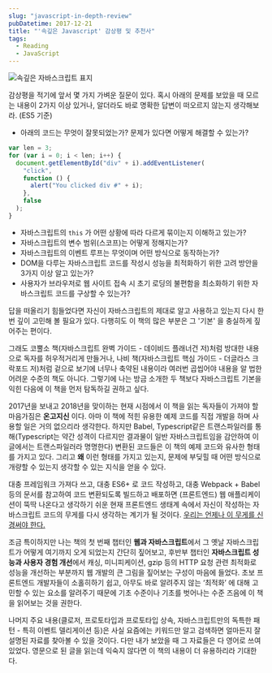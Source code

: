 ```yaml
---
slug: "javascript-in-depth-review"
pubDatetime: 2017-12-21
title: "'속깊은 Javascript' 감상평 및 추천사"
tags:
  - Reading
  - JavaScript
---
```


![속깊은 자바스크립트 표지](https://cl.ly/2c1k0h132v3U/%E1%84%89%E1%85%A9%E1%86%A8%E1%84%80%E1%85%B5%E1%87%81%E1%84%8B%E1%85%B3%E1%86%AB_%E1%84%8C%E1%85%A1%E1%84%87%E1%85%A1%E1%84%89%E1%85%B3%E1%84%8F%E1%85%B3%E1%84%85%E1%85%B5%E1%86%B8%E1%84%90%E1%85%B3_cover.jpg)

감상평을 적기에 앞서 몇 가지 가벼운 질문이 있다. 혹시 아래의 문제를 보았을 때 모르는 내용이 2가지 이상 있거나, 알더라도 바로 명확한 답변이 떠오르지 않는지 생각해보라. (ES5 기준)

- 아래의 코드는 무엇이 잘못되었는가? 문제가 있다면 어떻게 해결할 수 있는가?

```javascript
var len = 3;
for (var i = 0; i < len; i++) {
  document.getElementById("div" + i).addEventListener(
    "click",
    function () {
      alert("You clicked div #" + i);
    },
    false
  );
}
```

- 자바스크립트의 `this` 가 어떤 상황에 따라 다르게 묶이는지 이해하고 있는가?
- 자바스크립트의 변수 범위(스코프)는 어떻게 정해지는가?
- 자바스크립트의 이벤트 루프는 무엇이며 어떤 방식으로 동작하는가?
- DOM을 다루는 자바스크립트 코드를 작성시 성능을 최적화하기 위한 고려 방안을 3가지 이상 알고 있는가?
- 사용자가 브라우저로 웹 사이트 접속 시 초기 로딩의 불편함을 최소화하기 위한 자바스크립트 코드를 구상할 수 있는가?

답을 떠올리기 힘들었다면 자신이 자바스크립트의 제대로 알고 사용하고 있는지 다시 한번 깊이 고민해 볼 필요가 있다. 다행히도 이 책의 많은 부분은 그 '기본' 을 충실하게 짚어주는 편이다.

그래도 코뿔소 책(자바스크립트 완벽 가이드 - 데이비드 플래너건 저)처럼 방대한 내용으로 독자를 허우적거리게 만들거나, 나비 책(자바스크립트 핵심 가이드 - 더글라스 크락포드 저)처럼 겉으로 보기에 너무나 축약된 내용이라 여러번 곱씹어야 내용을 알 법한 어려운 수준의 책도 아니다.
그렇기에 나는 방금 소개한 두 책보다 자바스크립트 기본을 익힌 다음에 이 책을 먼저 탐독하길 권하고 싶다.

2017년을 보내고 2018년을 맞이하는 현재 시점에서 이 책을 읽는 독자들이 가져야 할 마음가짐은 **온고지신** 이다.
아마 이 책에 적힌 유용한 예제 코드를 직접 개발을 하며 사용할 일은 거의 없으리라 생각한다.
하지만 Babel, Typescript같은 트랜스파일러를 통해(Typescript는 약간 성격이 다르지만 결과물이 일반 자바스크립트임을 감안하여 이 글에서는 트랜스파일러라 명명한다) 변환된 코드들은 이 책의 예제 코드와 유사한 형태를 가지고 있다.
그리고 **왜** 이런 형태를 가지고 있는지, 문제에 부딪힐 때 어떤 방식으로 개량할 수 있는지 생각할 수 있는 지식을 얻을 수 있다.

대충 프레임워크 가져다 쓰고, 대충 ES6+ 로 코드 작성하고, 대충 Webpack + Babel 등의 문서를 참고하여 코드 변환되도록 빌드하고 배포하면 (프론트엔드) 웹 애플리케이션이 뚝딱 나온다고 생각하기 쉬운 현재 프론트엔드 생태계 속에서
자신이 작성하는 자바스크립트 코드의 무게를 다시 생각하는 계기가 될 것이다. [우리는 언제나 이 무게를 신경써야 한다.](https://medium.com/dev-channel/the-cost-of-javascript-84009f51e99e)

조금 특이하지만 나는 책의 첫 번째 챕터인 **웹과 자바스크립트**에서 그 옛날 자바스크립트가 어떻게 여기까지 오게 되었는지 간단히 짚어보고,
후반부 챕터인 **자바스크립트 성능과 사용자 경험 개선**에서 캐싱, 미니피케이션, gzip 등의 HTTP 요청 관련 최적화로 성능을 개선하는 부분까지 웹 개발의 큰 그림을 짚어보는 구성이 마음에 들었다.
초보 프론트엔드 개발자들이 소홀히하기 쉽고, 아무도 바로 알려주지 않는 ‘최적화’ 에 대해 고민할 수 있는 요소를 알려주기 때문에 기초 수준이나 기초를 벗어나는 수준 즈음에 이 책을 읽어보는 것을 권한다.

나머지 주요 내용(클로저, 프로토타입과 프로토타입 상속, 자바스크립트만의 독특한 패턴 - 특히 이벤트 델리게이션 등)은 사실 요즘에는 키워드만 알고 검색하면 얼마든지 잘 설명된 자료를 찾아볼 수 있을 것이다.
다만 내가 보았을 때 그 자료들은 다 영어로 쓰여있었다. 영문으로 된 글을 읽는데 익숙지 않다면 이 책의 내용이 더 유용하리라 기대한다.
